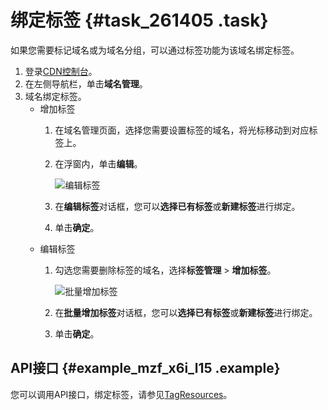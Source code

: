 # 绑定标签 {#task_261405 .task}

如果您需要标记域名或为域名分组，可以通过标签功能为该域名绑定标签。

1.  登录[CDN控制台](https://cdn.console.aliyun.com)。
2.  在左侧导航栏，单击**域名管理**。
3.  域名绑定标签。 
    -   增加标签
        1.  在域名管理页面，选择您需要设置标签的域名，将光标移动到对应标签上。
        2.  在浮窗内，单击**编辑**。

            ![编辑标签](http://static-aliyun-doc.oss-cn-hangzhou.aliyuncs.com/assets/img/215864/156726363547641_zh-CN.png)

        3.  在**编辑标签**对话框，您可以**选择已有标签**或**新建标签**进行绑定。
        4.  单击**确定**。
    -   编辑标签
        1.  勾选您需要删除标签的域名，选择**标签管理** \> **增加标签**。

            ![批量增加标签](http://static-aliyun-doc.oss-cn-hangzhou.aliyuncs.com/assets/img/215864/156726363556909_zh-CN.png)

        2.  在**批量增加标签**对话框，您可以**选择已有标签**或**新建标签**进行绑定。
        3.  单击**确定**。

## API接口 {#example_mzf_x6i_l15 .example}

您可以调用API接口，绑定标签，请参见[TagResources](../intl.zh-CN/新版API参考/标签类接口/TagResources.md#)。

